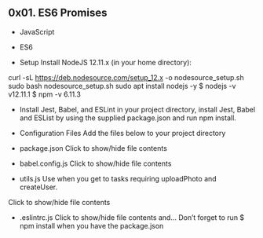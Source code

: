 ## 0x01. ES6 Promises
* JavaScript
* ES6

* Setup
Install NodeJS 12.11.x
(in your home directory):

curl -sL https://deb.nodesource.com/setup_12.x -o nodesource_setup.sh
sudo bash nodesource_setup.sh
sudo apt install nodejs -y
$ nodejs -v
v12.11.1
$ npm -v
6.11.3

* Install Jest, Babel, and ESLint
in your project directory, install Jest, Babel and ESList by using the supplied package.json and run npm install.

* Configuration Files
Add the files below to your project directory

* package.json
Click to show/hide file contents
* babel.config.js
Click to show/hide file contents
* utils.js
Use when you get to tasks requiring uploadPhoto and createUser.

Click to show/hide file contents
* .eslintrc.js
Click to show/hide file contents
and…
Don’t forget to run $ npm install when you have the package.json
